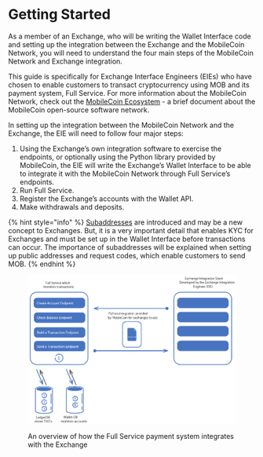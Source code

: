 # Getting Started

As a member of an Exchange, who will be writing the Wallet Interface code and setting up the integration between the Exchange and the MobileCoin Network, you will need to understand the four main steps of the MobileCoin Network and Exchange integration.

This guide is specifically for Exchange Interface Engineers (EIEs) who have chosen to enable customers to transact cryptocurrency using MOB and its payment system, Full Service. For more information about the MobileCoin Network, check out the [MobileCoin Ecosystem](https://docs.google.com/document/d/1hDU2hHjnMdqQtfkCPxcq\_\_BbFNkDN1iDCm6Jw1kJD3g/edit?usp=sharing) - a brief document about the MobileCoin open-source software network.

In setting up the integration between the MobileCoin Network and the Exchange, the EIE will need to follow four major steps:

1. Using the Exchange’s own integration software to exercise the endpoints, or optionally using the Python library provided by MobileCoin, the EIE will write the Exchange’s Wallet Interface to be able to integrate it with the MobileCoin Network through Full Service’s endpoints.
2. Run Full Service.&#x20;
3. Register the Exchange’s accounts with the Wallet API.&#x20;
4. Make withdrawals and deposits.

{% hint style="info" %}
[Subaddresses](../../glossary/subaddress.md) are introduced and may be a new concept to Exchanges. But, it is a very important detail that enables KYC for Exchanges and must be set up in the Wallet Interface before transactions can occur. The importance of subaddresses will be explained when setting up public addresses and request codes, which enable customers to send MOB.
{% endhint %}

<figure><img src="../../.gitbook/assets/4 steps.png" alt=""><figcaption><p>An overview of how the Full Service payment system integrates with the Exchange</p></figcaption></figure>
